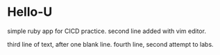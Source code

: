# Hello-U
simple ruby app for CICD practice.
second line added with vim editor.

third line of text, after one blank line.
fourth line, second attempt to labs.

